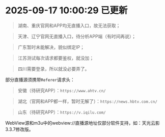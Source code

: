 # 2025-09-17 10:00:29 已更新
> 湖南、重庆官网和APP均无直播入口，故无法获取；

> 天津、辽宁官网无直播入口，待分析APP端（有时间再说）；

> 广东暂时未能解决，貌似绑定IP；

> 江苏测试每次请求都要鉴权，就没加；

> 四川需要登录，所以就没必要弄了。

部分直播源须携带`Referer`请求头：

> 安徽（待研究APP）：`https://www.ahtv.cn/`

> 湖北（官网和APP都一样，暂时无解了）：`https://news.hbtv.com.cn/`

> 山东（待研究APP）：`https://v.iqilu.com/`

WebView源和m3u中的webview://直播源地址仅部分软件支持，如：天光云影3.3.7修改版。